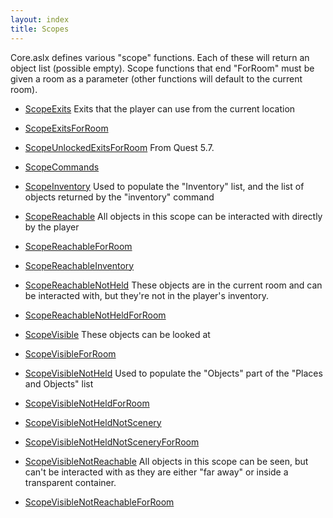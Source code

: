 ```yaml
---
layout: index
title: Scopes
---
```


Core.aslx defines various "scope" functions. Each of these will return an object list (possible empty). Scope functions that end "ForRoom" must be given a room as a parameter (other functions will default to the current room).

* [ScopeExits](functions/corelibrary/scopeexits.html)
Exits that the player can use from the current location
* [ScopeExitsForRoom](functions/corelibrary/scopeexitsforroom.html)
* [ScopeUnlockedExitsForRoom](functions/corelibrary/scopeunlockedexitsforroom.html)
From Quest 5.7.

* [ScopeCommands](functions/corelibrary/scopecommands.html)

* [ScopeInventory](functions/corelibrary/scopeinventory.html)
Used to populate the "Inventory" list, and the list of objects returned by the "inventory" command
* [ScopeReachable](functions/corelibrary/scopereachable.html)
All objects in this scope can be interacted with directly by the player
* [ScopeReachableForRoom](functions/corelibrary/scopereachableforroom.html)
* [ScopeReachableInventory](functions/corelibrary/scopereachableinventory.html)
* [ScopeReachableNotHeld](functions/corelibrary/scopereachablenotheld.html)
These objects are in the current room and can be interacted with, but they're not in the player's inventory.
* [ScopeReachableNotHeldForRoom](functions/corelibrary/scopereachablenotheldforroom.html)
* [ScopeVisible](functions/corelibrary/scopevisible.html)
These objects can be looked at
* [ScopeVisibleForRoom](functions/corelibrary/scopevisibleforroom.html)
* [ScopeVisibleNotHeld](functions/corelibrary/scopevisiblenotheld.html)
Used to populate the "Objects" part of the "Places and Objects" list
* [ScopeVisibleNotHeldForRoom](functions/corelibrary/scopevisiblenotheldforroom.html)
* [ScopeVisibleNotHeldNotScenery](functions/corelibrary/scopevisiblenotheldnotscenery.html)
* [ScopeVisibleNotHeldNotSceneryForRoom](functions/corelibrary/scopevisiblenotheldnotsceneryforroom.html)
* [ScopeVisibleNotReachable](functions/corelibrary/scopevisiblenotreachable.html)
All objects in this scope can be seen, but can't be interacted with as they are either "far away" or inside a transparent container.
* [ScopeVisibleNotReachableForRoom](functions/corelibrary/scopevisiblenotreachableforroom.html)
